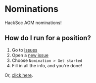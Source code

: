 # Nominations

HackSoc AGM nominations!

## How do I run for a position?

 1. Go to [issues](https://github.com/HackSocNotts/nominations/issues)
 2. Open a [new issue](https://github.com/HackSocNotts/nominations/issues/new/choose)
 3. Choose `Nomination > Get started`
 4. Fill in all the info, and you're done!
 
Or, [click here](https://github.com/HackSocNotts/nominations/issues/new?assignees=zac-garby&labels=nomination&template=nomination.md&title=%5BYour+name%5D+-+%5BPosition%5D).
